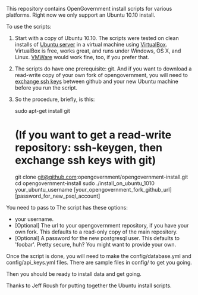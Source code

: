 This repository contains OpenGovernment install scripts for various platforms.
Right now we only support an Ubuntu 10.10 install.

To use the scripts:

1. Start with a copy of Ubuntu 10.10. The scripts were tested on clean installs of [Ubuntu server](http://www.ubuntu.com/server/get-ubuntu/download) in a virtual machine using [VirtualBox](http://www.virtualbox.org/). VirtualBox is free, works great, and runs under Windows, OS X, and Linux. [VMWare](http://www.vmware.com/) would work fine, too, if you prefer that.

2. The scripts do have one prerequisite: git. And if you want to download a read-write copy of your own fork of opengovernment, you will need to [exchange ssh keys](http://help.github.com/linux-key-setup/) between github and your new Ubuntu machine before you run the script.

3. So the procedure, briefly, is this:

    sudo apt-get install git

    # (If you want to get a read-write repository: ssh-keygen, then exchange ssh keys with git)

    git clone git@github.com:opengovernment/opengovernment-install.git
    cd opengovernment-install
    sudo ./install_on_ubuntu_1010 your_ubuntu_username [your_opengovernment_fork_github_url] [password_for_new_psql_account]


You need to pass to 
The script has these options:
* your username. 
* [Optional] The url to your opengovernment repository, if you have your own fork. This defaults to a read-only copy of the main repository.
* [Optional] A password for the new postgresql user. This defaults to 'foobar'. Pretty secure, huh? You might want to provide your own.

Once the script is done, you will need to make the config/database.yml and config/api_keys.yml files. There are sample files in config/ to get you going.

Then you should be ready to install data and get going.

Thanks to Jeff Roush for putting together the Ubuntu install scripts.

